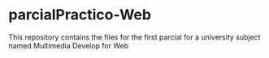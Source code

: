 # parcialPractico-Web
This repository contains the files for the first parcial for a university subject named Multimedia Develop for Web
